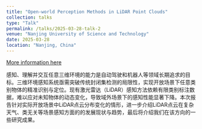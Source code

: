 ```yaml
---
title: "Open-world Perception Methods in LiDAR Point Clouds"
collection: talks
type: "Talk"
permalink: /talks/2025-03-28-talk-2
venue: "Nanjing University of Science and Technology"
date: 2025-03-28
location: "Nanjing, China"
---
```


[More information here](http://example2.com)

感知、理解并交互任意三维环境的能力是自动驾驶和机器人等领域长期追求的目标。三维环境感知系统亟需突破传统封闭集检测的局限性，实现开放场景下任意类别物体的精准识别与定位。现有激光雷达（LiDAR）感知方法依赖有限类别标注数据，难以应对未知物体的动态变化，导致域外场景下的感知性能显著下降。本次报告针对实际开放场景中LiDAR点云分布变化的情形，进一步介绍LiDAR点云在复杂天气、类无关等场景感知方面的的发展现状与趋势，最后将介绍我们在该方向的一些研究成果。